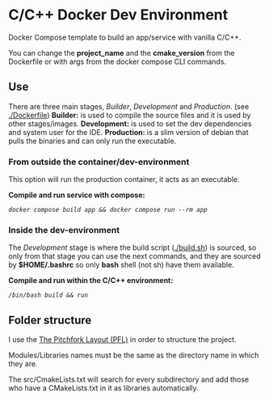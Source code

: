 # C/C++ Docker Dev Environment

Docker Compose template to build an app/service with vanilla C/C++.

You can change the **project_name** and the **cmake_version** from the Dockerfile or with args from the docker compose CLI commands.

## Use

There are three main stages, _Builder_, _Development_ and _Production_. (see [./Dockerfile](https://github.com/estebanmatias92/vanilla-cppner-boilerplate/blob/main/Dockerfile))
**Builder:** is used to compile the source files and it is used by other stages/images.
**Development:** is used to set the dev dependencies and system user for the IDE.
**Production:** is a slim version of debian that pulls the binaries and can only run the executable.

### From outside the container/dev-environment

This option will run the production container, it acts as an executable.

**Compile and run service with compose:**

_`docker compose build app && docker compose run --rm app`_

### Inside the dev-environment

The _Development_ stage is where the build script ([./build.sh](https://github.com/estebanmatias92/vanilla-cppner-boilerplate/blob/main/build.sh)) is sourced, so only from that stage you can use the next commands, and they are sourced by **$HOME/.bashrc** so only **bash** shell (not sh) have them available.

**Compile and run within the C/C++ environment:**

_`/bin/bash build && run`_

## Folder structure

I use the [The Pitchfork Layout (PFL)](https://api.csswg.org/bikeshed/?force=1&url=https://raw.githubusercontent.com/vector-of-bool/pitchfork/develop/data/spec.bs) in order to structure the project.

Modules/Libraries names must be the same as the directory name in which they are.

The src/CmakeLists.txt will search for every subdirectory and add those who have a CMakeLists.txt in it as libraries automatically.
